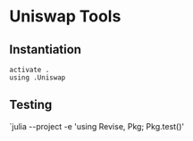 # Uniswap Tools

## Instantiation

```
activate .
using .Uniswap
```

## Testing

`julia --project -e 'using Revise, Pkg; Pkg.test()'